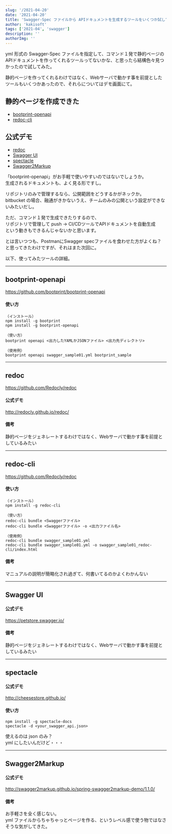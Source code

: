 ```yaml
---
slug: '/2021-04-20'
date: '2021-04-20'
title: 'Swagger-Spec ファイルから APIドキュメントを生成するツールをいくつか試してみた'
author: 'kakisoft'
tags: ['2021-04', 'swagger']
description: ''
authorImg: ''
---
```



yml 形式の Swagger-Spec ファイルを指定して、コマンド１発で静的ページの APIドキュメントを作ってくれるツールってないかな、と思ったら結構色々見つかったので試してみた。  

静的ページを作ってくれるわけではなく、Webサーバで動かす事を前提としたツールもいくつかあったので、それらについてはデモ画面にて。  

## 静的ページを作成できた

 * [bootprint-openapi](https://kakiworkspace01.bitbucket.io/swagger/swagger_sample01_bootprint/index.html)
 * [redoc-cli](https://kakiworkspace01.bitbucket.io/swagger/swagger_sample01_redoc-cli/index.html)


## 公式デモ

 * [redoc](http://redocly.github.io/redoc/)
 * [Swagger UI](https://petstore.swagger.io/)
 * [spectacle](http://cheesestore.github.io/)
 * [Swagger2Markup](http://swagger2markup.github.io/spring-swagger2markup-demo/1.1.0/)


「bootprint-openapi」がお手軽で使いやすいのではないでしょうか。  
生成されるドキュメントも、よく見る形ですし。  

リポジトリのみで管理するなら、公開範囲をどうするかがネックか。  
bitbucket の場合、融通がきかないうえ、チームのみの公開という設定ができないみたいだし。  

ただ、コマンド１発で生成できたりするので、  
リポジトリで管理して push -> CI/CDツールでAPIドキュメントを自動生成  
という動きもできるんじゃないかと思います。  

とは言いつつも、PostmanにSwagger specファイルを食わせた方がよくね？  
と思ってきたわけですが、それはまた次回に。  

以下、使ってみたツールの詳細。  

______________________________________________________
## bootprint-openapi
https://github.com/bootprint/bootprint-openapi

#### 使い方
```
（インストール）
npm install -g bootprint
npm install -g bootprint-openapi

（使い方）
bootprint openapi <出力したYAMLかJSONファイル> <出力先ディレクトリ>

（使用例）
bootprint openapi swagger_sample01.yml bootprint_sample
```

______________________________________________________
## redoc
https://github.com/Redocly/redoc

#### 公式デモ
http://redocly.github.io/redoc/

#### 備考
静的ページをジェネレートするわけではなく、Webサーバで動かす事を前提としているみたい


______________________________________________________
## redoc-cli
https://github.com/Redocly/redoc

#### 使い方
```
（インストール）
npm install -g redoc-cli

（使い方）
redoc-cli bundle <Swaggerファイル>
redoc-cli bundle <Swaggerファイル> -o <出力ファイル名>

（使用例）
redoc-cli bundle swagger_sample01.yml
redoc-cli bundle swagger_sample01.yml -o swagger_sample01_redoc-cli/index.html
```

#### 備考
マニュアルの説明が簡略化され過ぎて、何書いてるのかよくわかんない  


______________________________________________________
## Swagger UI

#### 公式デモ
https://petstore.swagger.io/

#### 備考
静的ページをジェネレートするわけではなく、Webサーバで動かす事を前提としているみたい


______________________________________________________
## spectacle

#### 公式デモ
http://cheesestore.github.io/

#### 使い方
```
npm install -g spectacle-docs
spectacle -d <your_swagger_api.json>
```
使えるのは json のみ？  
yml にしたいんだけど・・・  

______________________________________________________
## Swagger2Markup

#### 公式デモ
http://swagger2markup.github.io/spring-swagger2markup-demo/1.1.0/


#### 備考
お手軽さを全く感じない。  
yml ファイルからちゃちゃっとページを作る、というレベル感で使う物ではなさそうな気がしてきた。  









